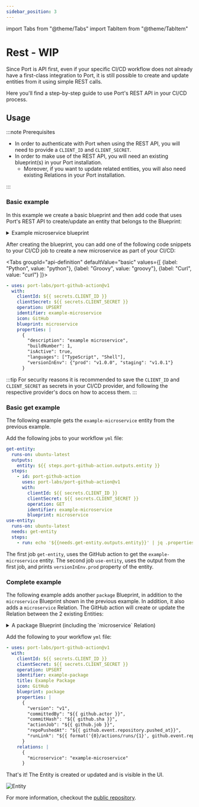 ```yaml
---
sidebar_position: 3
---
```


import Tabs from "@theme/Tabs"
import TabItem from "@theme/TabItem"

# Rest - WIP

Since Port is API first, even if your specific CI/CD workflow does not already have a first-class integration to Port, it is still possible to create and update entities from it using simple REST calls.

Here you'll find a step-by-step guide to use Port's REST API in your CI/CD process.

## Usage

:::note Prerequisites

- In order to authenticate with Port when using the REST API, you will need to provide a `CLIENT_ID` and `CLIENT_SECRET`.
- In order to make use of the REST API, you will need an existing blueprint(s) in your Port installation.
  - Moreover, if you want to update related entities, you will also need existing Relations in your Port installation.

:::

### Basic example

In this example we create a basic blueprint and then add code that uses Port's REST API to create/update an entity that belongs to the Blueprint:

<details>
<summary> Example microservice blueprint </summary>

```json showLineNumbers
{
  "identifier": "microservice",
  "title": "Microservice",
  "icon": "Microservice",
  "schema": {
    "properties": {
      "description": {
        "type": "string",
        "title": "Description"
      },
      "buildNumber": {
        "type": "number",
        "title": "Build Number"
      },
      "isActive": {
        "type": "boolean",
        "title": "Is Active"
      },
      "languages": {
        "type": "array",
        "title": "Languages"
      },
      "versionInEnv": {
        "type": "object",
        "title": "Version In Env"
      }
    },
    "required": ["description"]
  },
  "calculationProperties": {}
}
```

</details>

After creating the blueprint, you can add one of the following code snippets to your CI/CD job to create a new microservice as part of your CI/CD:

<Tabs groupId="api-definition" defaultValue="basic" values={[
{label: "Python", value: "python"},
{label: "Groovy", value: "groovy"},
{label: "Curl", value: "curl"}
]}>

<TabItem value="basic">
</TabItem>

</Tabs>

```yaml showLineNumbers
- uses: port-labs/port-github-action@v1
  with:
    clientId: ${{ secrets.CLIENT_ID }}
    clientSecret: ${{ secrets.CLIENT_SECRET }}
    operation: UPSERT
    identifier: example-microservice
    icon: GitHub
    blueprint: microservice
    properties: |
      {
        "description": "example microservice",
        "buildNumber": 1,
        "isActive": true,
        "languages": ["TypeScript", "Shell"],
        "versionInEnv": {"prod": "v1.0.0", "staging": "v1.0.1"}
      }
```

:::tip
For security reasons it is recommended to save the `CLIENT_ID` and `CLIENT_SECRET` as secrets in your CI/CD provider, and following the respective provider's docs on how to access them.
:::

### Basic get example

The following example gets the `example-microservice` entity from the previous example.

Add the following jobs to your workflow `yml` file:

```yaml showLineNumbers
get-entity:
  runs-on: ubuntu-latest
  outputs:
    entity: ${{ steps.port-github-action.outputs.entity }}
  steps:
    - id: port-github-action
      uses: port-labs/port-github-action@v1
      with:
        clientId: ${{ secrets.CLIENT_ID }}
        clientSecret: ${{ secrets.CLIENT_SECRET }}
        operation: GET
        identifier: example-microservice
        blueprint: microservice
use-entity:
  runs-on: ubuntu-latest
  needs: get-entity
  steps:
    - run: echo '${{needs.get-entity.outputs.entity}}' | jq .properties.versionInEnv.prod
```

The first job `get-entity`, uses the GitHub action to get the `example-microservice` entity.
The second job `use-entity`, uses the output from the first job, and prints `versionInEnv.prod` property of the entity.

### Complete example

The following example adds another `package` Blueprint, in addition to the `microservice` Blueprint shown in the previous example. In addition, it also adds a `microservice` Relation. The GitHub action will create or update the Relation between the 2 existing Entities:

<details>
<summary> A package Blueprint (including the `microservice` Relation) </summary>

```json showLineNumbers
{
  "identifier": "package",
  "title": "Package",
  "icon": "Package",
  "schema": {
    "properties": {
      "version": {
        "type": "string",
        "title": "Version"
      },
      "committedBy": {
        "type": "string",
        "title": "Committed By"
      },
      "commitHash": {
        "type": "string",
        "title": "Commit Hash"
      },
      "actionJob": {
        "type": "string",
        "title": "Action Job"
      },
      "repoPushedAt": {
        "type": "string",
        "format": "date-time",
        "title": "Repository Pushed At"
      },
      "runLink": {
        "type": "string",
        "format": "url",
        "title": "Action Run Link"
      }
    },
    "required": []
  },
  "relations": {
    "microservice": {
      "title": "Used In",
      "target": "microservice",
      "required": false,
      "many": false
    }
  },
  "calculationProperties": {}
}
```

</details>

Add the following to your workflow `yml` file:

```yaml showLineNumbers
- uses: port-labs/port-github-action@v1
  with:
    clientId: ${{ secrets.CLIENT_ID }}
    clientSecret: ${{ secrets.CLIENT_SECRET }}
    operation: UPSERT
    identifier: example-package
    title: Example Package
    icon: GitHub
    blueprint: package
    properties: |
      {
        "version": "v1",
        "committedBy": "${{ github.actor }}",
        "commitHash": "${{ github.sha }}",
        "actionJob": "${{ github.job }}",
        "repoPushedAt": "${{ github.event.repository.pushed_at}}",
        "runLink": "${{ format('{0}/actions/runs/{1}', github.event.repository.html_url, github.run_id) }}"
      }
    relations: |
      {
        "microservice": "example-microservice"
      }
```

That's it! The Entity is created or updated and is visible in the UI.

![Entity](../../../../static/img/integrations/github-action/CreatedEntity.png)

For more information, checkout the [public repository](https://github.com/port-labs/port-github-action).
